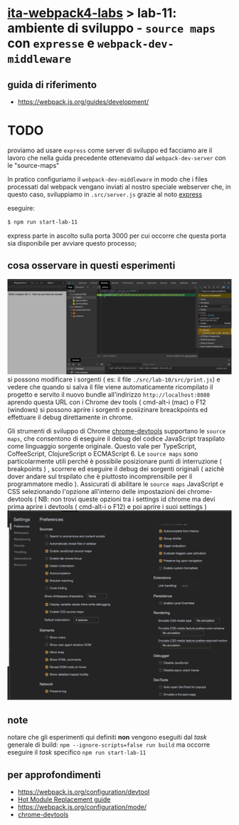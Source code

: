 # [ita-webpack4-labs](https://github.com/rondinif/ita-webpack4-labs) > **lab-11**: ambiente di sviluppo - `source maps` con `expresse` e `webpack-dev-middleware`

## guida di riferimento
- https://webpack.js.org/guides/development/

# TODO
proviamo ad usare `express` come server di sviluppo ed facciamo are il lavoro che nella guida precedente ottenevamo dal `webpack-dev-server` con le "source-maps"

In pratico configuriamo il `webpack-dev-middleware` in modo che i files processati dal webpack vengano inviati al nostro speciale webserver che, in questo caso, sviluppiamo in `.src/server.js` grazie al noto [express](https://www.npmjs.com/package/express)

eseguire: 
``` bash 
$ npm run start-lab-11
```
express parte in ascolto sulla porta 3000 per cui occorre che questa porta sia disponibile per avviare questo processo;

## cosa osservare in questi esperimenti
![debugging](./schermate/lab-11-a.png)
si possono modificare i sorgenti ( es: il file `./src/lab-10/src/print.js`) e vedere che quando si salva il file viene automaticamente ricompilato il progetto e servito il nuovo bundle all'indirizzo `http://localhost:8080` aprendo questa URL con i Chrome dev tools ( cmd-alt-i (mac) o F12 (windows) si possono aprire i sorgenti e posiizinare breackpoints ed effettuare il debug direttamente in chrome. 

Gli strumenti di sviluppo di Chrome [chrome-devtools](https://developers.google.com/web/tools/chrome-devtools) supportano le `source maps`, che consentono di eseguire il debug del codice JavaScript traspilato come linguaggio sorgente originale. Questo vale per  TypeScript, CoffeeScript, ClojureScript o ECMAScript 6. Le `source maps` sono particolarmente utili perché è possibile posizionare punti di interruzione ( breakpoints ) , scorrere ed eseguire il debug dei sorgenti originali ( azichè dover andare sul trspilato che è piuttosto incomprensibile per il programmatore medio ). Assicurati di abilitare le `source maps` JavaScript e CSS selezionando l'opzione all'interno delle impostazioni dei chrome-devtools ( NB: non trovi queste opzioni tra i settings id chrome ma devi prima aprire i devtools ( cmd-alt-i o F12) e poi aprire i suoi settings )
![debugging](./schermate/lab-11-b.png)

## note
notare che gli esperimenti qui definiti **non** vengono eseguiti dal *task* generale di build: `npm --ignore-scripts=false run build` ma occorre eseguire il *task* specifico `npm run start-lab-11`

## per approfondimenti
- https://webpack.js.org/configuration/devtool
- [Hot Module Replacement guide](https://webpack.js.org/guides/hot-module-replacement/)
- https://webpack.js.org/configuration/mode/
- [chrome-devtools](https://developers.google.com/web/tools/chrome-devtools)
